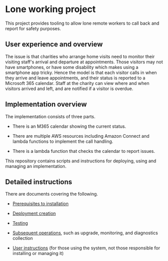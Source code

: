 # Lone working project

This project provides tooling to allow lone remote workers to call back and report for safety purposes.

## User experience and overview

The issue is that charities who arrange home visits need to monitor their visiting staff's arrival and departure at appointments. Those visitors may not have smartphones, or have some disability which makes using a smartphone app tricky. Hence the model is that each visitor calls in when they arrive and leave appointments, and their status is reported to a Microsoft 365 calendar. Staff at the charity can view where and when visitors arrived and left, and are notified if a visitor is overdue.

## Implementation overview

The implementation consists of three parts.

- There is an M365 calendar showing the current status.

- There are multiple AWS resources including Amazon Connect and lambda functions to implement the call handling.

- There is a lambda function that checks the calendar to report issues.

This repository contains scripts and instructions for deploying, using and managing an implementation.

## Detailed instructions

There are documents covering the following.

- [Prerequisites to installation](docs/prereqs.md)

- [Deployment creation](docs/creation.md)

- [Testing](docs/testing.md)

- [Subsequent operations](docs/operations.md), such as upgrade, monitoring, and diagnostics collection

- [User instructions](docs/user.md) (for those using the system, not those responsible for installing or managing it)
